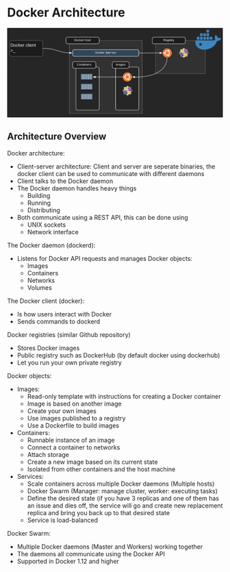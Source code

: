 # Docker Architecture

![docker-architecture](media/03-01.png)

## Architecture Overview
Docker architecture:
- Client-server architecture: Client and server are seperate binaries, the docker client can be used to communicate with different daemons
- Client talks to the Docker daemon
- The Docker daemon handles heavy things
  - Building
  - Running
  - Distributing
- Both communicate using a REST API, this can be done using
  - UNIX sockets
  - Network interface


The Docker daemon (dockerd):
- Listens for Docker API requests and manages Docker objects:
  - Images
  - Containers
  - Networks
  - Volumes

The Docker client (docker):
- Is how users interact with Docker
- Sends commands to dockerd

Docker registries (similar Github repository)
- Stores Docker images
- Public registry such as DockerHub (by default docker using dockerhub)
- Let you run your own private registry

Docker objects:
- Images:
  - Read-only template with instructions for creating a Docker container
  - Image is based on another image
  - Create your own images
  - Use images published to a registry
  - Use a Dockerfile to build images
- Containers:
  - Runnable instance of an image
  - Connect a container to networks
  - Attach storage
  - Create a new image based on its current state
  - Isolated from other containers and the host machine
- Services:
  - Scale containers across multiple Docker daemons (Multiple hosts)
  - Docker Swarm (Manager: manage cluster, worker: executing tasks)
  - Define the desired state (if you have 3 replicas and one of them has an issue and dies off, the service will go and create new replacement replica and bring you back up to that desired state
  - Service is load-balanced

Docker Swarm:
- Multiple Docker daemons (Master and Workers) working together
- The daemons all communicate using the Docker API
- Supported in Docker 1.12 and higher